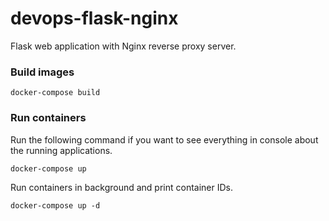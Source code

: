 # devops-flask-nginx
Flask web application with Nginx reverse proxy server.


### Build images
```shell
docker-compose build
```

### Run containers

Run the following command if you want to see everything in console about the running applications.

```shell
docker-compose up
```

Run containers in background and print container IDs.

```shell
docker-compose up -d
```
